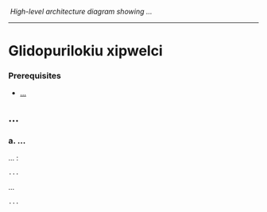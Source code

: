 ![]()
*High-level architecture diagram showing ...*

---

# Glidopurilokiu xipwelci

### Prerequisites

- [...](...)




## ...

### a. ...

... :
```shell
...
```

...
```shell
...
```
